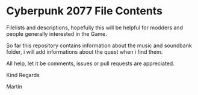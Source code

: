 # Cyberpunk 2077 File Contents

Filelists and descriptions, hopefully this will be helpful for modders and people generally interested in the Game.

So far this repository contains information about the music and soundbank folder, i will add informations about the quest when i find them.

All help, let it be comments, issues or pull requests are appreciated.

Kind Regards

Martin
